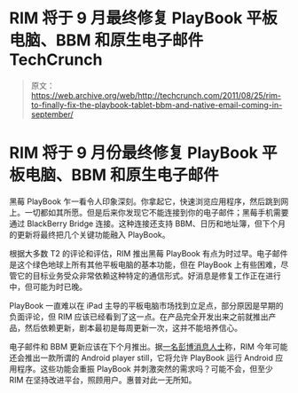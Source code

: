 # RIM 将于 9 月最终修复 PlayBook 平板电脑、BBM 和原生电子邮件 TechCrunch

> 原文：<https://web.archive.org/web/http://techcrunch.com/2011/08/25/rim-to-finally-fix-the-playbook-tablet-bbm-and-native-email-coming-in-september/>

# RIM 将于 9 月份最终修复 PlayBook 平板电脑、BBM 和原生电子邮件

黑莓 PlayBook 乍一看令人印象深刻。你拿起它，快速浏览应用程序，然后跳到网上。一切都如其所愿。但是后来你发现它不能连接到你的电子邮件；黑莓手机需要通过 BlackBerry Bridge 连接。这种连接还支持 BBM、日历和地址簿，但下个月的更新将最终把几个关键功能融入 PlayBook。

根据大多数 T2 的评论和评估，RIM 推出黑莓 PlayBook 有点为时过早。电子邮件是这个绿色地球上所有其他平板电脑的基本功能，但在 PlayBook 上有些困难，尽管它的目标业务受众非常依赖这种特定的通信形式。好消息是修复工作正在进行中，但可能为时已晚。

PlayBook 一直难以在 iPad 主导的平板电脑市场找到立足点，部分原因是早期的负面评论，但 RIM 应该已经看到了这一点。在产品完全开发出来之前就推出产品，然后依赖更新，剧本最初是每周更新一次，这并不能培养信心。

电子邮件和 BBM 更新应该在下个月推出。据[一名彭博消息人士](https://web.archive.org/web/20230205032116/http://www.bloomberg.com/news/2011-08-24/blackberry-said-to-get-android-apps-as-rim-seeks-to-widen-device-s-appeal.html)称，RIM 今年可能还会推出一款所谓的 Android player still，它将允许 PlayBook 运行 Android 应用程序。这些功能会重振 PlayBook 并刺激突然的需求吗？可能不会，但至少 RIM 在坚持改进平台，照顾用户。惠普对此一无所知。